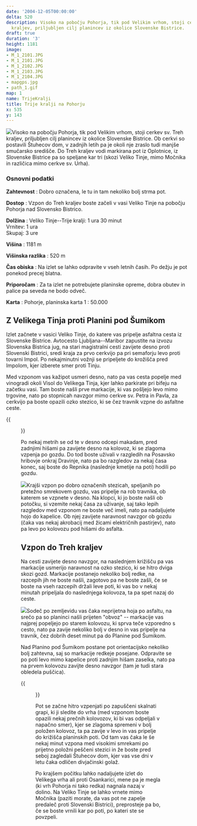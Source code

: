 ```yaml
---
date: '2004-12-05T00:00:00'
delta: 520
description: Visoko na pobočju Pohorja, tik pod Velikim vrhom, stoji cerkev sv. Treh
  kraljev, priljubljen cilj planincev iz okolice Slovenske Bistrice.
draft: true
duration: '3'
height: 1181
image:
- M_1_2101.JPG
- M_1_2101.JPG
- M_1_2102.JPG
- M_1_2103.JPG
- M_1_2104.JPG
- mapgps.jpg
- path_1.gif
map: 1
name: TrijeKralji
title: Trije kralji na Pohorju
x: 535
y: 143
---
```

![](/images/hikes/TrijeKralji/M_1_2101.JPG)Visoko na pobočju Pohorja, tik pod Velikim vrhom, stoji cerkev sv. Treh kraljev, priljubljen cilj planincev iz okolice Slovenske Bistrice. Ob cerkvi so postavili Štuhecov dom, v zadnjih letih pa je okoli nje zraslo tudi manjše smučarsko središče. Do Treh kraljev vodi markirana pot iz Oplotnice, iz Slovenske Bistrice pa so speljane kar tri (skozi Veliko Tinje, mimo Močnika in različica mimo cerkve sv. Urha).

### Osnovni podatki

**Zahtevnost**
:   Dobro označena, le tu in tam nekoliko bolj strma pot.

**Dostop**
:   Vzpon do Treh kraljev boste začeli v vasi Veliko Tinje na pobočju Pohorja nad Slovensko Bistrico.

**Dolžina**
:   Veliko Tinje--Trije kralji: 1 ura 30 minut\
    Vrnitev: 1 ura\
    Skupaj: 3 ure

**Višina**
:   1181 m

**Višinska razlika**
:   520 m

**Čas obiska**
:   Na izlet se lahko odpravite v vseh letnih časih. Po dežju je pot ponekod precej blatna.

**Priporočam**
:   Za ta izlet ne potrebujete planinske opreme, dobra obutev in palice pa seveda ne bodo odveč.

**Karta**
:   Pohorje, planinska karta 1 : 50.000

Z Velikega Tinja proti Planini pod Šumikom
------------------------------------------

Izlet začnete v vasici Veliko Tinje, do katere vas pripelje asfaltna cesta iz Slovenske Bistrice. Avtocesto Ljubljana--Maribor zapustite na izvozu Slovenska Bistrica jug, na stari magistralni cesti zavijete desno proti Slovenski Bistrici, sredi kraja za prvo cerkvijo pa pri semaforju levo proti tovarni Impol. Po nekajminutni vožnji se pripeljete do krožišča pred Impolom, kjer izberete smer proti Tinju.

Med vzponom vas kažipot usmeri desno, nato pa vas cesta popelje med vinogradi okoli Visol do Velikega Tinja, kjer lahko parkirate pri bifeju na začetku vasi. Tam boste našli prve markacije, ki vas pošljejo levo mimo trgovine, nato po stopnicah navzgor mimo cerkve sv. Petra in Pavla, za cerkvijo pa boste opazili ozko stezico, ki se čez travnik vzpne do asfaltne ceste.

{{<figure src="/images/hikes/TrijeKralji/M_1_2101.JPG" caption="Razgledni travniki pod Repnikom">}}

Po nekaj metrih se od te v desno odcepi makadam, pred zadnjimi hišami pa zavijete desno na kolovoz, ki se zlagoma vzpenja po gozdu. Do tod boste uživali v razgledih na Posavsko hribovje onkraj Dravinje, nato pa bo razgledov za nekaj časa konec, saj boste do Repnika (naslednje kmetije na poti) hodili po gozdu.

![](/images/hikes/TrijeKralji/M_1_2102.JPG)Krajši vzpon po dobro označenih stezicah, speljanih po pretežno smrekovem gozdu, vas pripelje na rob travnika, ob katerem se vzpnete v desno. Na klopci, ki jo boste našli ob potočku, si vzemite nekaj časa za uživanje, saj tako lepih razgledov med vzponom ne boste več imeli, nato pa nadaljujete hojo do kapelice. Ob njej zavijete naravnost navzgor ob gozdu (čaka vas nekaj akrobacij med žicami električnih pastirjev), nato pa levo po kolovozu pod hišami do asfalta.

Vzpon do Treh kraljev
---------------------

Na cesti zavijete desno navzgor, na naslednjem križišču pa vas markacije usmerijo naravnost na ozko stezico, ki se hitro dviga skozi gozd. Markacije postanejo nekoliko bolj redke, na razcepih jih ne boste našli, zagotovo pa ne boste zašli, če se boste na vseh razcepih držali leve poti, ki vas bo v nekaj minutah pripeljala do naslednjega kolovoza, ta pa spet nazaj do ceste.

![](/images/hikes/TrijeKralji/M_1_2103.JPG)Sodeč po zemljevidu vas čaka neprijetna hoja po asfaltu, na srečo pa so planinci našli prijeten \"obvoz\" -- markacije vas najprej popeljejo po starem kolovozu, ki sprva teče vzporedno s cesto, nato pa zavije nekoliko bolj v desno in vas pripelje na travnik, čez dobrih deset minut pa do Planine pod Šumikom.

Nad Planino pod Šumikom postane pot orientacijsko nekoliko bolj zahtevna, saj so markacije redkeje posejane. Odpravite se po poti levo mimo kapelice proti zadnjim hišam zaselka, nato pa na prvem kolovozu zavijte desno navzgor (tam je tudi stara obledela puščica).

{{<figure src="/images/hikes/TrijeKralji/M_1_2104.JPG" caption="Vzpon po skalnati grapi">}}

Pot se začne hitro vzpenjati po zapuščeni skalnati grapi, ki ji sledite do vrha (med vzponom boste opazili nekaj prečnih kolovozov, ki bi vas odpeljali v napačno smer), kjer se zlagoma spremeni v bolj položen kolovoz, ta pa zavije v levo in vas pripelje do križišča planinskih poti. Od tam vas čaka le še nekaj minut vzpona med visokimi smrekami po prijetno položni peščeni stezici in že boste pred seboj zagledali Štuhecov dom, kjer vas vse dni v letu čaka odličen divjačinski golaž.

Po krajšem počitku lahko nadaljujete izlet do Velikega vrha ali proti Osankarici, mene pa je megla (ki vrh Pohorja ni tako redka) nagnala nazaj v dolino. Na Veliko Tinje se lahko vrnete mimo Močnika (paziti morate, da vas pot ne zapelje predaleč proti Slovenski Bistrici), preprosteje pa bo, če se boste vrnili kar po poti, po kateri ste se povzpeli.
